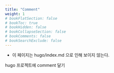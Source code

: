 ```yaml
---
title: "Comment"
weight: 1
# bookFlatSection: false
# bookToc: true
# bookHidden: false
# bookCollapseSection: false
# bookComments: false
# bookSearchExclude: false
---
```


* 이 페이지는 hugo/index.md 으로 인해 보이지 않는다. 

hugo 프로젝트에 comment 달기